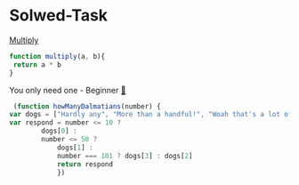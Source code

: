 # Solwed-Task


[Multiply](https://www.codewars.com/kata/50654ddff44f800200000004/train/javascript)
```javascript
function multiply(a, b){
 return a * b
}
```
You only need one - Beginner [&#128279;](https://www.codewars.com/kata/57cc975ed542d3148f00015b)
```javascript 
 (function howManyDalmatians(number) {
var dogs = ["Hardly any", "More than a handful!", "Woah that's a lot of dogs!", "101 DALMATIANS!!!"];
var respond = number <= 10 ?
        dogs[0] :
        number <= 50 ?
            dogs[1] :
            number === 101 ? dogs[3] : dogs[2]
            return respond
            })
```
